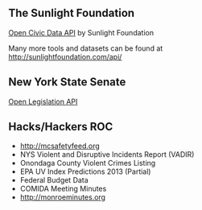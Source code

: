 The Sunlight Foundation
------------------
<a href="http://docs.opencivicdata.org/en/latest/api/index.html">Open Civic Data API</a> by Sunlight Foundation

Many more tools and datasets can be found at http://sunlightfoundation.com/api/

New York State Senate
---------------------
<a href="http://openlegislation.readthedocs.org/en/latest/index.html">Open Legislation API</a>


Hacks/Hackers ROC
-----
 - http://mcsafetyfeed.org
 - NYS Violent and Disruptive Incidents Report (VADIR)
 - Onondaga County Violent Crimes Listing
 - EPA UV Index Predictions 2013 (Partial)
 - Federal Budget Data
 - COMIDA Meeting Minutes
 - http://monroeminutes.org
